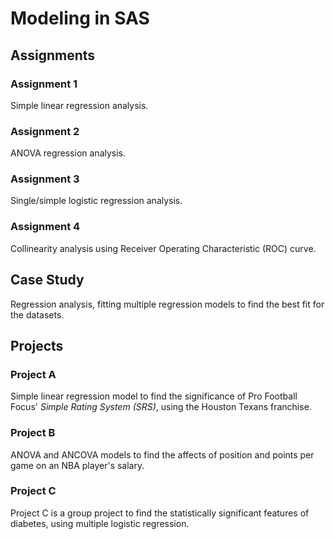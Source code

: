 # Modeling in SAS
## Assignments
### Assignment 1
Simple linear regression analysis.  

### Assignment 2
ANOVA regression analysis.  

### Assignment 3
Single/simple logistic regression analysis.  

### Assignment 4
Collinearity analysis using Receiver Operating Characteristic (ROC) curve.  

## Case Study
Regression analysis, fitting multiple regression models to find the best fit for the datasets.  

## Projects

### Project A
Simple linear regression model to find the significance of Pro Football Focus' _Simple Rating System (SRS)_, using the Houston Texans franchise.

### Project B
ANOVA and ANCOVA models to find the affects of position and points per game on an NBA player's salary.  

### Project C
Project C is a group project to find the statistically significant features of diabetes, using multiple logistic regression.  
